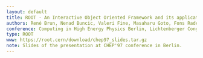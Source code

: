 ```yaml
---
layout: default
title: ROOT - An Interactive Object Oriented Framework and its application to NA49 data analysis
authors: René Brun, Nenad Buncic, Valeri Fine, Masaharu Goto, Fons Rademakers, Gunther Roland and Andres Sandoval
conference: Computing in High Energy Physics Berlin, Lichtenberger Congress Center, April 7-11, 1997
type: ROOT
www: https://root.cern/download/chep97_slides.tar.gz
note: Slides of the presentation at CHEP'97 conference in Berlin.
---
```

